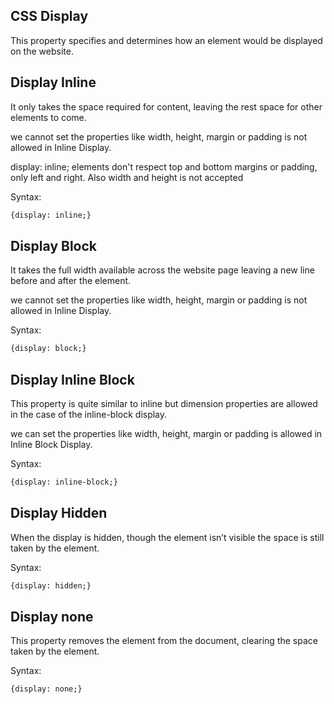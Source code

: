 ## CSS Display

This property specifies and determines how an element would be displayed on the website.


## Display Inline

It only takes the space required for content, leaving the rest space for other elements to come. 

we cannot set the properties like width, height, margin or padding is not allowed in Inline Display.

display: inline; elements don't respect top and bottom margins or padding, only left and right. Also width and height is not accepted

Syntax: 
```html
{display: inline;}
```

## Display Block

It takes the full width available across the website page leaving a new line before and after the element.

we cannot set the properties like width, height, margin or padding is not allowed in Inline Display.


Syntax: 
```html
{display: block;}
```

## Display Inline Block
This property is quite similar to inline but dimension properties are allowed in the case of the inline-block display.

we can set the properties like width, height, margin or padding is allowed in Inline Block Display.

Syntax: 
```html
{display: inline-block;}
```

## Display Hidden
When the display is hidden, though the element isn’t visible the space is still taken by the element.

Syntax: 
```html
{display: hidden;}
```

## Display none
This property removes the element from the document, clearing the space taken by the element. 

Syntax: 
```html
{display: none;}
```